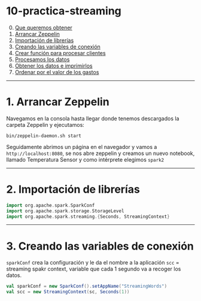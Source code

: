 # 10-practica-streaming
0. [Que queremos obtener ](#schema0)
1. [Arrancar Zeppelin ](#schema1)
2. [Importación de librerías ](#schema2)
3. [Creando las variables de conexión](#schema3)
4. [Crear función para procesar clientes](#schema4)
5. [Procesamos los datos](#schema5)
6. [Obtener los datos e imprimirlos](#schema6)
7. [Ordenar por el valor de los gastos](#schema7)


<hr>

<a name="schema1"></a>

# 1. Arrancar Zeppelin
Navegamos en la consola hasta llegar donde tenemos descargados la carpeta Zeppelin y ejecutamos:
~~~
bin/zeppelin-daemon.sh start
~~~

Seguidamente abrimos un página en el navegador y vamos a `http://localhost:8080`, se nos abre zeppelin y creamos un nuevo notebook, llamado Temperatura Sensor y como intérprete elegimos `spark2`
<hr>

<a name="schema2"></a>

# 2. Importación de librerías

~~~scala
import org.apache.spark.SparkConf
import org.apache.spark.storage.StorageLevel
import org.apache.spark.streaming.{Seconds, StreamingContext}
~~~
<hr>

<a name="schema3"></a>

# 3. Creando las variables de conexión

`sparkConf` crea la configuración y le da el nombre a la aplicación
`scc` = streaming spakr context, variable que cada 1 segundo va a recoger los datos.

~~~scala
val sparkConf = new SparkConf().setAppName("StreamingWords")
val scc = new StreamingContext(sc, Seconds(1))
~~~
